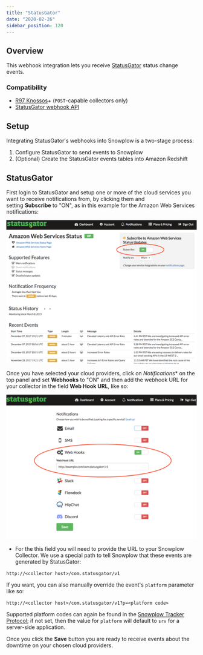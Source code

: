 ```yaml
---
title: "StatusGator"
date: "2020-02-26"
sidebar_position: 120
---
```


## Overview

This webhook integration lets you receive [StatusGator](https://statusgator.com/) status change events.

### Compatibility

- [R97 Knossos](https://github.com/snowplow/snowplow/releases/tag/r97-knossos)\+ (`POST`\-capable collectors only)
- [StatusGator webhook API](https://blog.statusgator.com/introducing-web-hooks/)

## Setup

Integrating StatusGator's webhooks into Snowplow is a two-stage process:

1. Configure StatusGator to send events to Snowplow
2. (Optional) Create the StatusGator events tables into Amazon Redshift

## StatusGator

First login to StatusGator and setup one or more of the cloud services you want to receive notifications from, by clicking them and setting **Subscribe** to "ON", as in this example for the Amazon Web Services notifications:

![](images/statusgator-1.png)

Once you have selected your cloud providers, click on _Notifications_\* on the top panel and set **Webhooks** to "ON" and then add the webhook URL for your collector in the field **Web Hook URL**, like so:

![](images/statusgator-2.png)

- For the this field you will need to provide the URL to your Snowplow Collector. We use a special path to tell Snowplow that these events are generated by StatusGator:

```markup
http://<collector host>/com.statusgator/v1
```

If you want, you can also manually override the event's `platform` parameter like so:

```markup
http://<collector host>/com.statusgator/v1?p=<platform code>
```

Supported platform codes can again be found in the [Snowplow Tracker Protocol](/docs/collecting-data/collecting-from-own-applications/snowplow-tracker-protocol/); if not set, then the value for `platform` will default to `srv` for a server-side application.

Once you click the **Save** button you are ready to receive events about the downtime on your chosen cloud providers.
